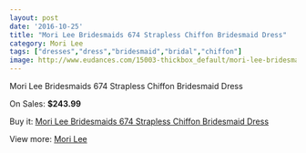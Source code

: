 ```yaml
---
layout: post
date: '2016-10-25'
title: "Mori Lee Bridesmaids 674 Strapless Chiffon Bridesmaid Dress"
category: Mori Lee
tags: ["dresses","dress","bridesmaid","bridal","chiffon"]
image: http://www.eudances.com/15003-thickbox_default/mori-lee-bridesmaids-674-strapless-chiffon-bridesmaid-dress.jpg
---
```

Mori Lee Bridesmaids 674 Strapless Chiffon Bridesmaid Dress

On Sales: **$243.99**
<a href="https://www.eudances.com/en/mori-lee/4462-mori-lee-bridesmaids-674-strapless-chiffon-bridesmaid-dress.html"><amp-img layout="responsive" width="600" height="600" src="//www.eudances.com/15003-thickbox_default/mori-lee-bridesmaids-674-strapless-chiffon-bridesmaid-dress.jpg" alt="Mori Lee Bridesmaids 674 Strapless Chiffon Bridesmaid Dress 0" /></a>
<a href="https://www.eudances.com/en/mori-lee/4462-mori-lee-bridesmaids-674-strapless-chiffon-bridesmaid-dress.html"><amp-img layout="responsive" width="600" height="600" src="//www.eudances.com/15004-thickbox_default/mori-lee-bridesmaids-674-strapless-chiffon-bridesmaid-dress.jpg" alt="Mori Lee Bridesmaids 674 Strapless Chiffon Bridesmaid Dress 1" /></a>

Buy it: [Mori Lee Bridesmaids 674 Strapless Chiffon Bridesmaid Dress](https://www.eudances.com/en/mori-lee/4462-mori-lee-bridesmaids-674-strapless-chiffon-bridesmaid-dress.html "Mori Lee Bridesmaids 674 Strapless Chiffon Bridesmaid Dress")

View more: [Mori Lee](https://www.eudances.com/en/65-mori-lee "Mori Lee")